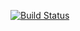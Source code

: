 ﻿[![Build Status](https://dev.azure.com/linksmodularsolutions/standard/_apis/build/status/Standard-built)](https://dev.azure.com/linksmodularsolutions/standard/_build/latest?definitionId=2)